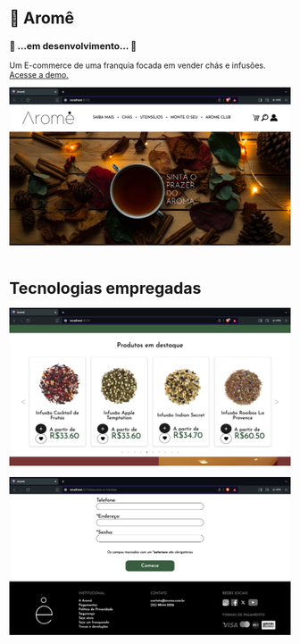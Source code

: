 # 🍵 Aromê
### 🚧 ...em desenvolvimento... 🚧

<p>Um E-commerce de uma franquia focada em vender chás e infusões. <a href=''>Acesse a demo.</a></p> 

![Layout do E-commerce - 1](screenshot_1.png)
<br />
<br />

# Tecnologias empregadas


![Layout do E-commerce - 1](screenshot_2.png)
<br />
<br />
![Layout do E-commerce - 1](screenshot_3.png)
